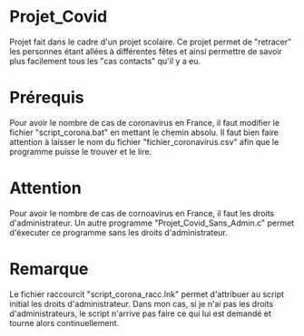 # Projet_Covid
Projet fait dans le cadre d'un projet scolaire. Ce projet permet de "retracer" les personnes étant allées à différentes fêtes et ainsi permettre de savoir plus facilement tous les "cas contacts" qu'il y a eu.

# Prérequis
Pour avoir le nombre de cas de coronavirus en France, il faut modifier le fichier "script_corona.bat" en mettant le chemin absolu. Il faut bien faire attention à laisser le nom du fichier "fichier_coronavirus.csv" afin que le programme puisse le trouver et le lire. 

# Attention 
Pour avoir le nombre de cas de cornoavirus en France, il faut les droits d'administrateur. Un autre programme "Projet_Covid_Sans_Admin.c" permet d'éxecuter ce programme sans les droits d'administrateur. 

# Remarque
Le fichier raccourcit "script_corona_racc.lnk" permet d'attribuer au script initial les droits d'administrateur. Dans mon cas, si je n'ai pas les droits d'administrateurs, le script n'arrive pas faire ce qui lui est demandé et tourne alors continuellement. 

